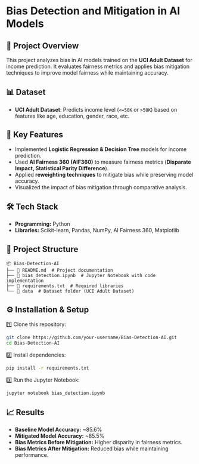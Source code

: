 # **Bias Detection and Mitigation in AI Models**

## **📌 Project Overview**
This project analyzes bias in AI models trained on the **UCI Adult Dataset** for income prediction. It evaluates fairness metrics and applies bias mitigation techniques to improve model fairness while maintaining accuracy.

## **📊 Dataset**
- **UCI Adult Dataset**: Predicts income level (`<=50K` or `>50K`) based on features like age, education, gender, race, etc.

## **🚀 Key Features**
- Implemented **Logistic Regression & Decision Tree** models for income prediction.
- Used **AI Fairness 360 (AIF360)** to measure fairness metrics (**Disparate Impact, Statistical Parity Difference**).
- Applied **reweighting techniques** to mitigate bias while preserving model accuracy.
- Visualized the impact of bias mitigation through comparative analysis.

## **🛠 Tech Stack**
- **Programming:** Python
- **Libraries:** Scikit-learn, Pandas, NumPy, AI Fairness 360, Matplotlib

## **📂 Project Structure**
```
📦 Bias-Detection-AI
├── 📄 README.md  # Project documentation
├── 📄 bias_detection.ipynb  # Jupyter Notebook with code implementation
├── 📄 requirements.txt  # Required libraries
└── 📂 data  # Dataset folder (UCI Adult Dataset)
```

## **⚙️ Installation & Setup**
1️⃣ Clone this repository:
```bash
git clone https://github.com/your-username/Bias-Detection-AI.git
cd Bias-Detection-AI
```
2️⃣ Install dependencies:
```bash
pip install -r requirements.txt
```
3️⃣ Run the Jupyter Notebook:
```bash
jupyter notebook bias_detection.ipynb
```

## **📈 Results**
- **Baseline Model Accuracy:** ~85.6%
- **Mitigated Model Accuracy:** ~85.5%
- **Bias Metrics Before Mitigation:** Higher disparity in fairness metrics.
- **Bias Metrics After Mitigation:** Reduced bias while maintaining performance.


